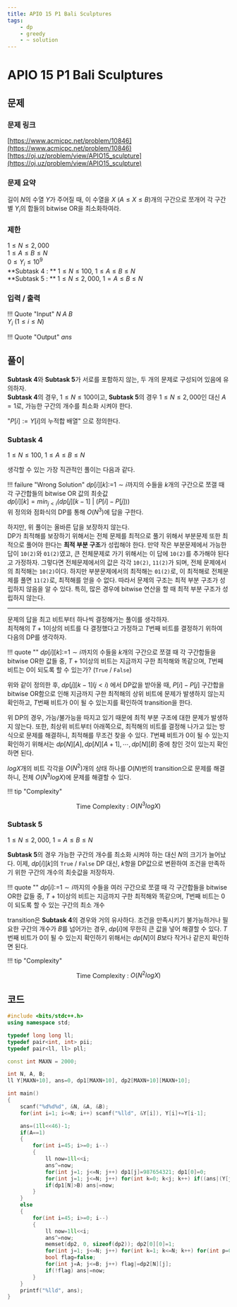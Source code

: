 ```yaml
---
title: APIO 15 P1 Bali Sculptures
tags:
    - dp
    - greedy
    - ~ solution
---
```


# APIO 15 P1 Bali Sculptures

## 문제

### 문제 링크
[https://www.acmicpc.net/problem/10846](https://www.acmicpc.net/problem/10846)  
[https://oj.uz/problem/view/APIO15_sculpture](https://oj.uz/problem/view/APIO15_sculpture)

### 문제 요약
길이 $N$의 수열 $Y$가 주어질 때, 이 수열을 $X$ $(A \leq X \leq B)$개의 구간으로 쪼개어 각 구간별 $Y_i$의 합들의 bitwise OR을 최소화하여라.

### 제한
$1 \leq N \leq 2,000$  
$1 \leq A \leq B \leq N$  
$0 \leq Y_i \leq 10^9$  
**Subtask 4 : ** $1 \leq N \leq 100$, $1 \leq A \leq B \leq N$  
**Subtask 5 : ** $1 \leq N \leq 2,000$, $1 = A \leq B \leq N$

### 입력 / 출력
!!! Quote "Input"
    $N$ $A$ $B$  
    $Y_i$ $(1 \leq i \leq N)$

!!! Quote "Output"
    $ans$

## 풀이

**Subtask 4**와 **Subtask 5**가 서로를 포함하지 않는, 두 개의 문제로 구성되어 있음에 유의하자.  
**Subtask 4**의 경우, $1 \leq N \leq 100$이고, **Subtask 5**의 경우 $1 \leq N \leq 2,000$인 대신 $A=1$로, 가능한 구간의 개수를 최소화 시켜야 한다.

"$P[i]:=Y[i]$의 누적합 배열" 으로 정의한다.

### Subtask 4

$1 \leq N \leq 100$, $1 \leq A \leq B \leq N$

생각할 수 있는 가장 직관적인 풀이는 다음과 같다.

!!! failure "Wrong Solution"
    $dp[i][k]:=$$1 \sim i$까지의 수들을 $k$개의 구간으로 쪼갤 때 각 구간합들의 bitwise OR 값의 최솟값  
    $dp[i][k]=min_{j<i} (dp[j][k-1] \ | \ (P[i]-P[j]))$  
    위 정의와 점화식의 DP를 통해 $O(N^3)$에 답을 구한다.

하지만, 위 풀이는 올바른 답을 보장하지 않는다.  
DP가 최적해를 보장하기 위해서는 전체 문제를 최적으로 풀기 위해서 부분문제 또한 최적으로 풀어야 한다는 **최적 부분 구조**가 성립해야 한다.
만약 작은 부분문제에서 가능한 답이 `10(2)`와 `01(2)`였고, 큰 전체문제로 가기 위해서는 이 답에 `10(2)`를 추가해야 된다고 가정하자.
그렇다면 전체문제에서의 값은 각각 `10(2)`, `11(2)`가 되며, 전체 문제에서의 최적해는 `10(2)`이다.
하지만 부분문제에서의 최적해는 `01(2)`로, 이 최적해로 전체문제를 풀면 `11(2)`로, 최적해를 얻을 수 없다.
따라서 문제의 구조는 최적 부분 구조가 성립하지 않음을 알 수 있다.
특히, 많은 경우에 bitwise 연산을 할 때 최적 부분 구조가 성립하지 않는다.

---

문제의 답을 최고 비트부터 하나씩 결정해가는 풀이를 생각하자.  
최적해의 $T+1$이상의 비트를 다 결정했다고 가정하고 $T$번째 비트를 결정하기 위하여 다음의 DP를 생각하자.

!!! quote ""
    $dp[i][k]:=$$1 \sim i$까지의 수들을 $k$개의 구간으로 쪼갤 때 각 구간합들을 bitwise OR한 값들 중, $T+1$이상의 비트는 지금까지 구한 최적해와 똑같으며, $T$번째 비트는 0이 되도록 할 수 있는가? (`True` / `False`)

위와 같이 정의한 후, $dp[j][k-1] (j < i)$ 에서 DP값을 받아올 때, $P[i]-P[j]$ 구간합을 bitwise OR함으로 인해 지금까지 구한 최적해의 상위 비트에 문제가 발생하지 않는지 확인하고, $T$번째 비트가 0이 될 수 있는지를 확인하여 transition을 한다.

위 DP의 경우, 가능/불가능을 따지고 있기 때문에 최적 부분 구조에 대한 문제가 발생하지 않는다.
또한, 최상위 비트부터 아래쪽으로, 최적해의 비트를 결정해 나가고 있는 방식으로 문제를 해결하니, 최적해를 무조건 찾을 수 있다.
$T$번째 비트가 $0$이 될 수 있는지 확인하기 위해서는 $dp[N][A], dp[N][A+1], \cdots, dp[N][B]$ 중에 참인 것이 있는지 확인하면 된다.

$logX$개의 비트 각각을 $O(N^2)$개의 상태 하나를 $O(N)$번의 transition으로 문제를 해결하니, 전체 $O(N^3logX)$에 문제를 해결할 수 있다.

!!! tip "Complexity"
    <center>
    Time Complexity : $O(N^3logX)$
    </center>

### Subtask 5

$1 \leq N \leq 2,000$, $1 = A \leq B \leq N$

**Subtask 5**의 경우 가능한 구간의 개수를 최소화 시켜야 하는 대신 $N$의 크기가 늘어났다.
이제, $dp[i][k]$의 `True` / `False` DP 대신, $k$항을 DP값으로 변환하여 조건을 만족하기 위한 구간의 개수의 최솟값을 저장하자.

!!! quote ""
    $dp[i]:=$$1 \sim i$까지의 수들을 여러 구간으로 쪼갤 때 각 구간합들을 bitwise OR한 값들 중, $T+1$이상의 비트는 지금까지 구한 최적해와 똑같으며, $T$번째 비트는 0이 되도록 할 수 있는 구간의 최소 개수

transition은 **Subtask 4**의 경우와 거의 유사하다.
조건을 만족시키기 불가능하거나 필요한 구간의 개수가 $B$를 넘어가는 경우, $dp[i]$에 무한히 큰 값을 넣어 해결할 수 있다.
$T$번째 비트가 $0$이 될 수 있는지 확인하기 위해서는 $dp[N]$이 $B$보다 작거나 같은지 확인하면 된다.

!!! tip "Complexity"
    <center>
    Time Complexity : $O(N^2logX)$
    </center>

## 코드
``` cpp linenums="1"
#include <bits/stdc++.h>
using namespace std;

typedef long long ll;
typedef pair<int, int> pii;
typedef pair<ll, ll> pll;

const int MAXN = 2000;

int N, A, B;
ll Y[MAXN+10], ans=0, dp1[MAXN+10], dp2[MAXN+10][MAXN+10];

int main()
{
    scanf("%d%d%d", &N, &A, &B);
    for(int i=1; i<=N; i++) scanf("%lld", &Y[i]), Y[i]+=Y[i-1];

    ans=(1ll<<46)-1;
    if(A==1)
    {
        for(int i=45; i>=0; i--)
        {
            ll now=1ll<<i;
            ans^=now;
            for(int j=1; j<=N; j++) dp1[j]=987654321; dp1[0]=0;
            for(int j=1; j<=N; j++) for(int k=0; k<j; k++) if((ans|(Y[j]-Y[k]))==ans) dp1[j]=min(dp1[j], dp1[k]+1);
            if(dp1[N]>B) ans|=now;
        }
    }
    else
    {
        for(int i=45; i>=0; i--)
        {
            ll now=1ll<<i;
            ans^=now;
            memset(dp2, 0, sizeof(dp2)); dp2[0][0]=1;
            for(int j=1; j<=N; j++) for(int k=1; k<=N; k++) for(int p=0; p<j; p++) if((ans|(Y[j]-Y[p]))==ans) dp2[j][k]|=dp2[p][k-1];
            bool flag=false;
            for(int j=A; j<=B; j++) flag|=dp2[N][j];
            if(!flag) ans|=now;
        }
    }
    printf("%lld", ans);
}
```